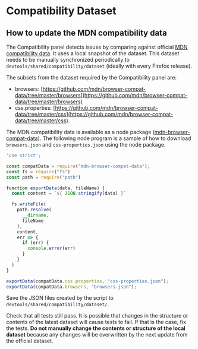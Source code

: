 # Compatibility Dataset

## How to update the MDN compatibility data
The Compatibility panel detects issues by comparing against official [MDN compatibility data](https://github.com/mdn/browser-compat-data). It uses a local snapshot of the dataset. This dataset needs to be manually synchronized periodically to `devtools/shared/compatibility/dataset` (ideally with every Firefox release).

The subsets from the dataset required by the Compatibility panel are:
* browsers: [https://github.com/mdn/browser-compat-data/tree/master/browsers](https://github.com/mdn/browser-compat-data/tree/master/browsers)
* css.properties: [https://github.com/mdn/browser-compat-data/tree/master/css](https://github.com/mdn/browser-compat-data/tree/master/css).

The MDN compatibility data is available as a node package ([mdn-browser-compat-data](https://www.npmjs.com/package/mdn-browser-compat-data)).
The following node program is a sample of how to download `browsers.json` and `css-properties.json` using the node package.

```javascript
'use strict';

const compatData = require("mdn-browser-compat-data");
const fs = require("fs")
const path = require("path")

function exportData(data, fileName) {
  const content = `${ JSON.stringify(data) }`

  fs.writeFile(
    path.resolve(
      __dirname,
      fileName
    ),
    content,
    err => {
      if (err) {
        console.error(err)
      }
    }
  )
}

exportData(compatData.css.properties, "css-properties.json");
exportData(compatData.browsers, "browsers.json");

```

Save the JSON files created by the script to `devtools/shared/compatibility/dataset/`.

Check that all tests still pass. It is possible that changes in the structure or contents of the latest dataset will cause tests to fail. If that is the case, fix the tests. **Do not manually change the contents or structure of the local dataset** because any changes will be overwritten by the next update from the official dataset.
